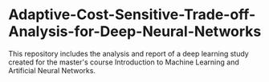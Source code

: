 # Adaptive-Cost-Sensitive-Trade-off-Analysis-for-Deep-Neural-Networks
This repository includes the analysis and report of a deep learning study created for the master's course Introduction to Machine Learning and Artificial Neural Networks.
